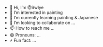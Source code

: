 - 👋 Hi, I’m @Swlye
- 👀 I’m interested in painting
- 🌱 I’m currently learning painting & Japanese
- 💞️ I’m looking to collaborate on ...
- 📫 How to reach me ...
- 😄 Pronouns: ...
- ⚡ Fun fact: ...

<!---
Swlye/Swlye is a ✨ special ✨ repository because its `README.md` (this file) appears on your GitHub profile.
You can click the Preview link to take a look at your changes.
--->
